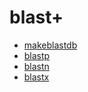 # blast+



+ [makeblastdb](blast+/makeblastdb.1) 
+ [blastp](blast+/blastp.1) 
+ [blastn](blast+/blastn.1) 
+ [blastx](blast+/blastx.1) 

